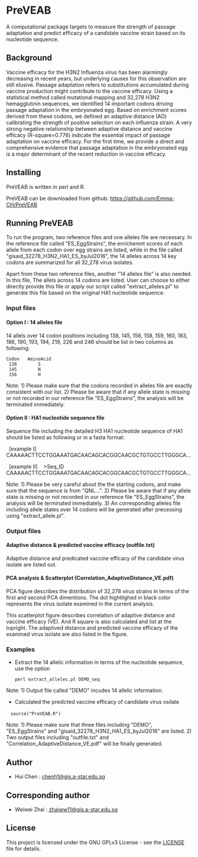 # PreVEAB
A computational package targets to measure the strength of passage adaptation and predict efficacy of a candidate vaccine strain based on its nucleotide sequence.


## Background
Vaccine efficacy for the H3N2 Influenza virus has been alarmingly decreasing in recent years, but underlying causes for this observation are still elusive. Passage adaptation refers to substitutions accumulated during vaccine production might contribute to the vaccine efficacy. Using a statistical method called mutational mapping and 32,278 H3N2 hemagglutinin sequences, we identified 14 important codons driving passage adaptation in the embryonated egg. Based on enrichment scores derived from these codons, we defined an adaptive distance (AD) calibrating the strength of positive selection on each influenza strain. A very strong negative relationship between adaptive distance and vaccine efficacy (R-square=0.776) indicate the essential impact of passage adaptation on vaccine efficacy. For the first time, we provide a direct and comprehensive evidence that passage adaptation in the embryonated egg is a major determinant of the recent reduction in vaccine efficacy.


## Installing

PreVEAB is written in perl and R.

PreVEAB can be downloaded from github: https://github.com/Emma-CH/PreVEAB


## Running PreVEAB

To run the program, two reference files and one alleles file are necessary. In the reference file called "ES_EggStrains", the enrichemnt scores of each allele from each codon over egg strains are listed, while in the file called "gisaid_32278_H3N2_HA1_ES_byJul2016", the 14 alleles across 14 key codons are summarized for all 32,278 virus isolates. 

Apart from these two reference files, another "14 alleles file" is also needed. In this file, The allels across 14 codons are listed. User can choose to either directly provide this file or apply our script called "extract_alleles.pl" to generate this file based on the original HA1 nucleotide sequence.


### Input files

#### Option I : 14 alleles file

 14 allels over 14 codon positions including 138, 145, 156, 158, 159, 160, 183, 186, 190, 193, 194, 219, 226 and 246 should be list in two columns as following:

    Codon   AminoAcid
     138        S
     145        N 
     156        H

Note: 1) Please make sure that the codons recorded in alleles file are exactly consistent with our list.
2) Please be aware that if any allele state is missing or not recorded in our reference file "ES_EggStrains", the analysis will be terminated immediately.

#### Option II : HA1 nucleotide sequence file

 Sequence file including the detailed H3 HA1 nucleotide sequence of HA1 should be listed as following or in a fasta format:
    
    [example I]
    CAAAAACTTCCTGGAAATGACAACAGCACGGCAACGCTGTGCCTTGGGCA...
    
    [example II]
    >Seq_ID
    CAAAAACTTCCTGGAAATGACAACAGCACGGCAACGCTGTGCCTTGGGCA...

Note: 1) Please be very careful about the the starting codons, and make sure that the sequence is from "QNL...".
2) Please be aware that if any allele state is missing or not recorded in our reference file "ES_EggStrains", the analysis will be terminated immediately.
3) An corresponding alleles file including allele states over 14 codons will be generated after precessing using "extract_allele.pl".

### Output files

#### Adaptive distance & predicted vaccine efficacy (outfile.txt)

Adaptive distance and predicated vaccine efficacy of the candidate virus isolate are listed out.

#### PCA analysis & Scatterplot (Correlation_AdaptiveDistance_VE.pdf)

PCA figure describes the distribution of 32,278 virus strains in terms of the first and second PCA dimentions. The dot hightlighed in black color represents the virus isolate examined in the current analysis.

This scatterplot figure describes correlation of adaptive distance and vaccine efficacy (VE). And R square is also calculated and list at the topright. The adaptived distance and predicted vaccine efficacy of the examined virus isolate are also listed in the figure.

### Examples

* Extract the 14 allelic information in terms of the nucleotide sequence, use the option

    `perl extract_alleles.pl DEMO_seq`

Note: 1) Output file called "DEMO" incudes 14 allelic information.

* Calculated the predicted vaccine efficacy of candidate virus osilate

    `source("PreVEAB.R")`

Note: 1) Please make sure that three files including "DEMO", "ES_EggStrains" and "gisaid_32278_H3N2_HA1_ES_byJul2016" are listed.
2) Two output files including "outfile.txt" and "Correlation_AdaptiveDistance_VE.pdf" will be finally generated.


## Author

* Hui Chen : chenh1@gis.a-star.edu.sg


## Corresponding author

*   Weiwei Zhai : zhaiww11@gis.a-star.edu.sg


## License

This project is licensed under the GNU GPLv3 License - see the
[LICENSE](LICENSE) file for details.
